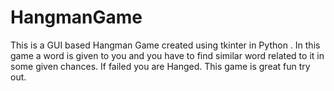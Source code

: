 # HangmanGame
This is a GUI based Hangman Game created using tkinter in Python . In this game a word is given to you and you have to find similar word related to it in some given chances. If failed you are Hanged.
This game is great fun try out.
